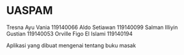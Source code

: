 # UASPAM
Tresna Ayu Vania 119140066
Aldo Setiawan 119140099
Salman Illiyin Gustian 119140053
Orville Figo El Islami 119140194

Aplikasi yang dibuat mengenai tentang buku masak
